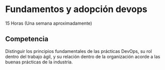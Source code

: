 # Fundamentos y adopción devops

15 Horas (Una semana aproximadamente)

## Competencia
Distinguir los principios fundamentales de las prácticas DevOps, su rol dentro del trabajo ágil, y su relación dentro de la organización acorde a las buenas prácticas de la industria.


